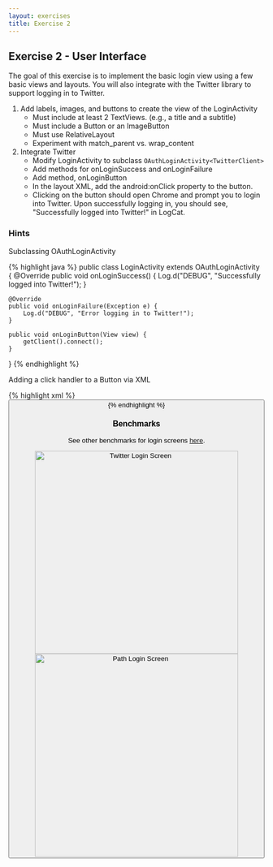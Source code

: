 ```yaml
---
layout: exercises
title: Exercise 2
---
```


## Exercise 2 - User Interface

The goal of this exercise is to implement the basic login view using a few basic views and layouts. You will also integrate with the Twitter library to support logging in to Twitter.

1. Add labels, images, and buttons to create the view of the LoginActivity
   - Must include at least 2 TextViews.  (e.g., a title and a subtitle)
   - Must include a Button or an ImageButton
   - Must use RelativeLayout
   - Experiment with match\_parent vs. wrap\_content
2. Integrate Twitter
   - Modify LoginActivity to subclass `OAuthLoginActivity<TwitterClient>`
   - Add methods for onLoginSuccess and onLoginFailure
   - Add method, onLoginButton
   - In the layout XML, add the android:onClick property to the button.
   - Clicking on the button should open Chrome and prompt you to login into Twitter.  Upon successfully logging in, you should see, "Successfully logged into Twitter!" in LogCat.

### Hints

Subclassing OAuthLoginActivity

{% highlight java %}
public class LoginActivity extends OAuthLoginActivity<TwitterClient> {
    @Override
    public void onLoginSuccess() {
        Log.d("DEBUG", "Successfully logged into Twitter!");
    }

    @Override
    public void onLoginFailure(Exception e) {
        Log.d("DEBUG", "Error logging in to Twitter!");
    }

    public void onLoginButton(View view) {
        getClient().connect();
    }
} 
{% endhighlight %}

Adding a click handler to a Button via XML

{% highlight xml %}
<Button
    android:layout_width="wrap_content"
    android:layout_height="wrap_content"
    android:onClick="onLoginButton" />
{% endhighlight %}

### Benchmarks

See other benchmarks for login screens [here](http://www.android-app-patterns.com/category/start-screen).

<img src="{{ site.base_url }}/images/twitter_login.jpg" alt="Twitter Login Screen" height="400" />
<img src="{{ site.base_url }}/images/path_login.jpg" alt="Path Login Screen" height="400"  />